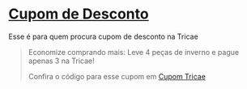 # [Cupom de Desconto](https://github.com/CupomDeDesconto/Promocoes/blob/main/README.md)
Esse é para quem procura cupom de desconto na Tricae
<blockquote cite="https://asasdodesconto.com/desconto/economize-comprando-mais-leve-4-pecas-de-inverno-e-pague-apenas-3-na-tricae-2212113"><p>Economize comprando mais: Leve 4 peças de inverno e pague apenas 3 na Tricae!</p><footer>Confira o código para esse cupom em <a href="https://asasdodesconto.com/desconto/economize-comprando-mais-leve-4-pecas-de-inverno-e-pague-apenas-3-na-tricae-2212113">Cupom Tricae</a></footer></blockquote>